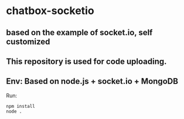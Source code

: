 # chatbox-socketio
based on the example of socket.io, self customized
--------------------------------------------------
This repository is used for code uploading.
--------------------------------------------------
Env: 
  Based on node.js + socket.io + MongoDB
--------------------------------------------------
Run:
```
npm install
node .
```
